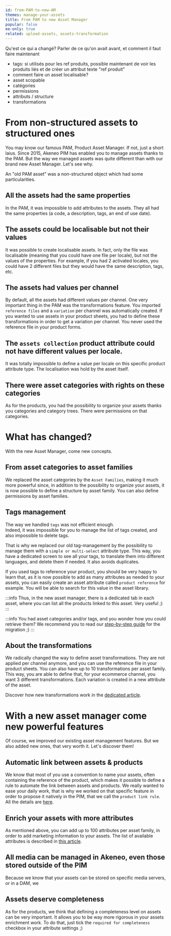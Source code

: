 ```yaml
---
id: from-PAM-to-new-AM
themes: manage-your-assets
title: From PAM to new Asset Manager
popular: false
ee-only: true
related: upload-assets, assets-transformation
---
```


Qu'est ce qui a changé?
Parler de ce qu'on avait avant, et comment il faut faire maintenant
- tags: si utilisés pour les ref produits, possible maintenant de voir les produits liés et de créer un attribut texte "ref produit"
- comment faire un asset localisable?
- asset scopable
- catégories
- permissions
- attributs / structure
- transformations

# From non-structured assets to structured ones

You may know our famous PAM, Product Asset Manager. If not, just a short laius. Since 2015, Akeneo PIM has enabled you to manage assets thanks to the PAM. But the way we managed assets was quite different than with our brand new Asset Manager. Let's see why.

An "old PAM asset" was a non-structured object which had some particularities.

## All the assets had the same properties
In the PAM, it was impossible to add attributes to the assets. They all had the same properties (a code, a description, tags, an end of use date).

## The assets could be localisable but not their values
It was possible to create localisable assets. In fact, only the file was localisable (meaning that you could have one file per locale), but not the values of the properties. For example, if you had 2 activated locales, you could have 2 different files but they would have the same description, tags, etc.

## The assets had values per channel
By default, all the assets had different values per channel. One very important thing in the PAM was the transformations feature. You imported `reference files` and a `variation` per channel was automatically created. If you wanted to use assets in your product sheets, you had to define these transformations in order to get a variation per channel. You never used the reference file in your product forms.    

## The `assets collection` product attribute could not have different values per locale.
It was totally impossible to define a value per locale on this specific product attribute type. The localisation was hold by the asset itself.

## There were asset categories with rights on these categories
As for the products, you had the possibility to organize your assets thanks you categories and category trees. There were permissions on that categories.

# What has changed?
With the new Asset Manager, come new concepts.

## From asset categories to asset families
We replaced the asset categories by the `Asset Families`, making it much more powerful since, in addition to the possibility to organize your assets, it is now possible to define a structure by asset family. You can also define permissions by asset families.   

## Tags management
The way we handled `tags` was not efficient enough.  
Indeed, it was impossible for you to manage the list of tags created, and also impossible to delete tags.  

That is why we replaced our old tag-management by the possibility to manage them with a `simple or multi-select` attribute type. This way, you have a dedicated screen to see all your tags, to translate them into different languages, and delete them if needed. It also avoids duplicates.  

If you used tags to reference your product, you should be very happy to learn that, as it is now possible to add as many attributes as needed to your assets, you can easily create an asset attribute called `product reference` for example. You will be able to search for this value in the asset library.  

:::info
Thus, in the new asset manager, there is a dedicated tab in each asset, where you can list all the products linked to this asset. Very useful ;)
:::

:::info
You had asset categories and/or tags, and you wonder how you could retrieve them? We recommend you to read our [step-by-step guide](#) for the migration ;)
:::

## About the transformations
We radically changed the way to define asset transformations. They are not applied per channel anymore, and you can use the reference file in your product sheets. You can also have up to 10 transformations per asset family. This way, you are able to define that, for your ecommerce channel, you want 3 different transformations.
Each variation is created in a new attribute of the asset.

Discover how new transformations work in the [dedicated article](#).


# With a new asset manager come new powerful features
Of course, we improved our existing asset management features. But we also added new ones, that very worth it. Let's discover them!

## Automatic link between assets & products
We know that most of you use a convention to name your assets, often containing the reference of the product, which makes it possible to define a rule to automate the link between assets and products.
We really wanted to ease your daily work, that is why we worked on that specific feature in order to propose it natively in the PIM, that we call the `product link rule`. All the details are [here](#).

## Enrich your assets with more attributes
As mentioned above, you can add up to 100 attributes per asset family, in order to add marketing information to your assets. The list of available attributes is described in [this article](#).

## All media can be managed in Akeneo, even those stored outside of the PIM
Because we know that your assets can be stored on specific media servers, or in a DAM, we

## Assets deserve completeness
As for the products, we think that defining a completeness level on assets can be very important. It allows you to be way more rigorous in your assets enrichment work. To do that, just tick the `required for completeness` checkbox in your attribute settings ;)
